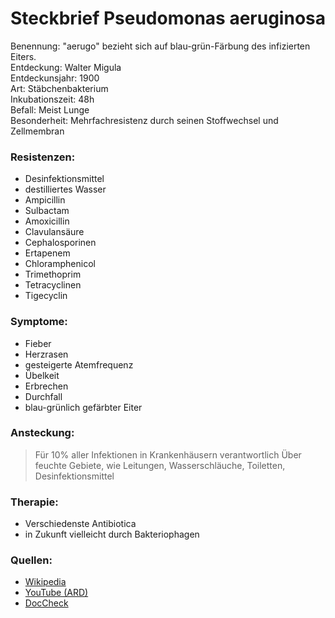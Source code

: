 # Steckbrief Pseudomonas aeruginosa

Benennung: "aerugo" bezieht sich auf blau-grün-Färbung des infizierten Eiters.
<br>
Entdeckung: Walter Migula
<br>
Entdeckunsjahr: 1900
<br>
Art: Stäbchenbakterium
<br>
Inkubationszeit: 48h
<br>
Befall: Meist Lunge
<br>
Besonderheit: Mehrfachresistenz durch seinen Stoffwechsel und Zellmembran

### Resistenzen:
 - Desinfektionsmittel
 - destilliertes Wasser
 - Ampicillin
 - Sulbactam
 - Amoxicillin
 - Clavulansäure
 - Cephalosporinen
 - Ertapenem
 - Chloramphenicol
 - Trimethoprim
 - Tetracyclinen
 - Tigecyclin

### Symptome:
 - Fieber
 - Herzrasen
 - gesteigerte Atemfrequenz
 - Übelkeit
 - Erbrechen
 - Durchfall
 - blau-grünlich gefärbter Eiter

### Ansteckung:
> Für 10% aller Infektionen in Krankenhäusern verantwortlich
> Über feuchte Gebiete, wie Leitungen, Wasserschläuche, Toiletten, Desinfektionsmittel

### Therapie:
 - Verschiedenste Antibiotica
 - in Zukunft vielleicht durch Bakteriophagen
 
### Quellen:
 - [Wikipedia](https://de.wikipedia.org/wiki/Pseudomonas_aeruginosa)
 - [YouTube (ARD)](https://www.youtube.com/watch?v=0pQSWRdtrf8)
 - [DocCheck](https://flexikon.doccheck.com/de/Pseudomonas_aeruginosa#:~:text=Pseudomonas%20aeruginosa%20ist%20ein%20human,obligat%20aerobes%2C%20nicht%20fermentierendes%20Stäbchenbakterium)
